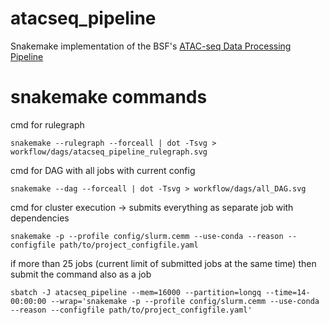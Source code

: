 # atacseq_pipeline
Snakemake implementation of the BSF's [ATAC-seq Data Processing Pipeline](https://github.com/berguner/atacseq_pipeline "ATAC-seq Data Processing Pipeline")


# snakemake commands

cmd for rulegraph
```
snakemake --rulegraph --forceall | dot -Tsvg > workflow/dags/atacseq_pipeline_rulegraph.svg
```

cmd for DAG with all jobs with current config
```
snakemake --dag --forceall | dot -Tsvg > workflow/dags/all_DAG.svg
```

cmd for cluster execution -> submits everything as separate job with dependencies
```
snakemake -p --profile config/slurm.cemm --use-conda --reason --configfile path/to/project_configfile.yaml
```

if more than 25 jobs (current limit of submitted jobs at the same time) then submit the command also as a job
```
sbatch -J atacseq_pipeline --mem=16000 --partition=longq --time=14-00:00:00 --wrap='snakemake -p --profile config/slurm.cemm --use-conda --reason --configfile path/to/project_configfile.yaml'
```
